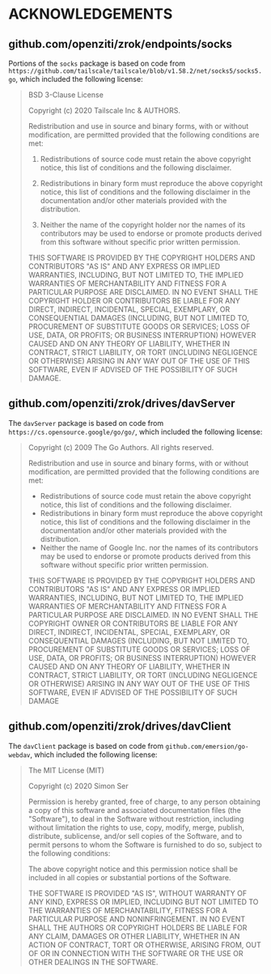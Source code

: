 # ACKNOWLEDGEMENTS

## github.com/openziti/zrok/endpoints/socks

Portions of the `socks` package is based on code from `https://github.com/tailscale/tailscale/blob/v1.58.2/net/socks5/socks5.go`, which included the following license:

> BSD 3-Clause License
> 
> Copyright (c) 2020 Tailscale Inc & AUTHORS.
> 
> Redistribution and use in source and binary forms, with or without
> modification, are permitted provided that the following conditions are met:
> 
> 1. Redistributions of source code must retain the above copyright notice, this
>    list of conditions and the following disclaimer.
> 
> 2. Redistributions in binary form must reproduce the above copyright notice,
>    this list of conditions and the following disclaimer in the documentation
>    and/or other materials provided with the distribution.
> 
> 3. Neither the name of the copyright holder nor the names of its
>    contributors may be used to endorse or promote products derived from
>    this software without specific prior written permission.
> 
> THIS SOFTWARE IS PROVIDED BY THE COPYRIGHT HOLDERS AND CONTRIBUTORS "AS IS"
> AND ANY EXPRESS OR IMPLIED WARRANTIES, INCLUDING, BUT NOT LIMITED TO, THE
> IMPLIED WARRANTIES OF MERCHANTABILITY AND FITNESS FOR A PARTICULAR PURPOSE ARE
> DISCLAIMED. IN NO EVENT SHALL THE COPYRIGHT HOLDER OR CONTRIBUTORS BE LIABLE
> FOR ANY DIRECT, INDIRECT, INCIDENTAL, SPECIAL, EXEMPLARY, OR CONSEQUENTIAL
> DAMAGES (INCLUDING, BUT NOT LIMITED TO, PROCUREMENT OF SUBSTITUTE GOODS OR
> SERVICES; LOSS OF USE, DATA, OR PROFITS; OR BUSINESS INTERRUPTION) HOWEVER
> CAUSED AND ON ANY THEORY OF LIABILITY, WHETHER IN CONTRACT, STRICT LIABILITY,
> OR TORT (INCLUDING NEGLIGENCE OR OTHERWISE) ARISING IN ANY WAY OUT OF THE USE
> OF THIS SOFTWARE, EVEN IF ADVISED OF THE POSSIBILITY OF SUCH DAMAGE.

## github.com/openziti/zrok/drives/davServer

The `davServer` package is based on code from `https://cs.opensource.google/go/go/`, which included the following license:

> Copyright (c) 2009 The Go Authors. All rights reserved.
> 
> Redistribution and use in source and binary forms, with or without
> modification, are permitted provided that the following conditions are
> met:
>
>    * Redistributions of source code must retain the above copyright
> notice, this list of conditions and the following disclaimer.
>    * Redistributions in binary form must reproduce the above
> copyright notice, this list of conditions and the following disclaimer
> in the documentation and/or other materials provided with the
> distribution.
>    * Neither the name of Google Inc. nor the names of its
> contributors may be used to endorse or promote products derived from
> this software without specific prior written permission.
> 
> THIS SOFTWARE IS PROVIDED BY THE COPYRIGHT HOLDERS AND CONTRIBUTORS
> "AS IS" AND ANY EXPRESS OR IMPLIED WARRANTIES, INCLUDING, BUT NOT
> LIMITED TO, THE IMPLIED WARRANTIES OF MERCHANTABILITY AND FITNESS FOR
> A PARTICULAR PURPOSE ARE DISCLAIMED. IN NO EVENT SHALL THE COPYRIGHT
> OWNER OR CONTRIBUTORS BE LIABLE FOR ANY DIRECT, INDIRECT, INCIDENTAL,
> SPECIAL, EXEMPLARY, OR CONSEQUENTIAL DAMAGES (INCLUDING, BUT NOT
> LIMITED TO, PROCUREMENT OF SUBSTITUTE GOODS OR SERVICES; LOSS OF USE,
> DATA, OR PROFITS; OR BUSINESS INTERRUPTION) HOWEVER CAUSED AND ON ANY
> THEORY OF LIABILITY, WHETHER IN CONTRACT, STRICT LIABILITY, OR TORT
> (INCLUDING NEGLIGENCE OR OTHERWISE) ARISING IN ANY WAY OUT OF THE USE
> OF THIS SOFTWARE, EVEN IF ADVISED OF THE POSSIBILITY OF SUCH DAMAGE

## github.com/openziti/zrok/drives/davClient

The `davClient` package is based on code from `github.com/emersion/go-webdav`, which included the following license:

> The MIT License (MIT)
> 
> Copyright (c) 2020 Simon Ser
> 
> Permission is hereby granted, free of charge, to any person obtaining a copy
> of this software and associated documentation files (the "Software"), to deal
> in the Software without restriction, including without limitation the rights
> to use, copy, modify, merge, publish, distribute, sublicense, and/or sell
> copies of the Software, and to permit persons to whom the Software is
> furnished to do so, subject to the following conditions:
> 
> The above copyright notice and this permission notice shall be included in all
> copies or substantial portions of the Software.
>
> THE SOFTWARE IS PROVIDED "AS IS", WITHOUT WARRANTY OF ANY KIND, EXPRESS OR
> IMPLIED, INCLUDING BUT NOT LIMITED TO THE WARRANTIES OF MERCHANTABILITY,
> FITNESS FOR A PARTICULAR PURPOSE AND NONINFRINGEMENT. IN NO EVENT SHALL THE
> AUTHORS OR COPYRIGHT HOLDERS BE LIABLE FOR ANY CLAIM, DAMAGES OR OTHER
> LIABILITY, WHETHER IN AN ACTION OF CONTRACT, TORT OR OTHERWISE, ARISING FROM,
> OUT OF OR IN CONNECTION WITH THE SOFTWARE OR THE USE OR OTHER DEALINGS IN THE
> SOFTWARE.